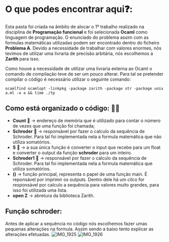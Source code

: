 # O que podes encontrar aqui❓:
Esta pasta foi criada na âmbito de alocar o 1º trabalho realizado na disciplina de __Programação funcional__ e foi selecionada __Ocaml__ como linguagem de programação. O enunciado do problema assim com as formulas matemáticas utilizadas podem ser encontrado dentro do ficheiro __Problema A__. Devido a necessidade de trabalhar com valores enormes, nós tevimos de utilizar uma livraria de precisão arbitária, nós escolhemos a __Zarith__ para isso.

Como houve a necessidade de utilizar uma livraria externa ao Ocaml o comando de compilação teve de ser um pouco alterar. Para tal se pretender compilar o código é necessário utilizar o seguinte comando:

    ocamlfind ocamlopt -linkpkg -package zarith -package str -package unix a.ml -o a && time ./tp

## Como está organizado o código: 🧑‍💻
- __Count__ 🔢 -> endereço de memória que é utilizado para contar o número de vezes que uma função foi chamada;
- __Schroder__ 📐 -> responsável por fazer o calculo da sequência de Schroder. Para tal foi implementada nela a formula matemática que não utiliza somatórios.
- __S__ 📇 -> a sua única função é converter o input que recebe para um float e converter o output da função __schroder__ para um inteiro.
- __Schroder1__ 📐 -> responsável por fazer o calculo da sequência de Schroder. Para tal foi implementada nela a formula matemática que utiliza somatórios.
- __()__ -> função principal, representa o papel de uma função main. É reponsável por imprimir os outputs. Dentro dele há um cilco for responsável por calculo a sequência para valores muito grandes, para isso foi utilizada uma lista.
- __open Z__ -> abretura da biblioteca Zarith.


## Função schroder:
Antes de aplicar a sequência no código nós escolhemos fazer umas pequenas alterações na formula. Assim sendo a baixo tento explicar as alterações efetuadas.
![IMG_1925](https://user-images.githubusercontent.com/91985039/161840676-70a77877-23e0-44c0-bf23-71e5e7cd354b.jpg)
![IMG_1926](https://user-images.githubusercontent.com/91985039/161840695-d23a020a-c5c6-41cc-9389-7ee55ef067c4.jpg)
